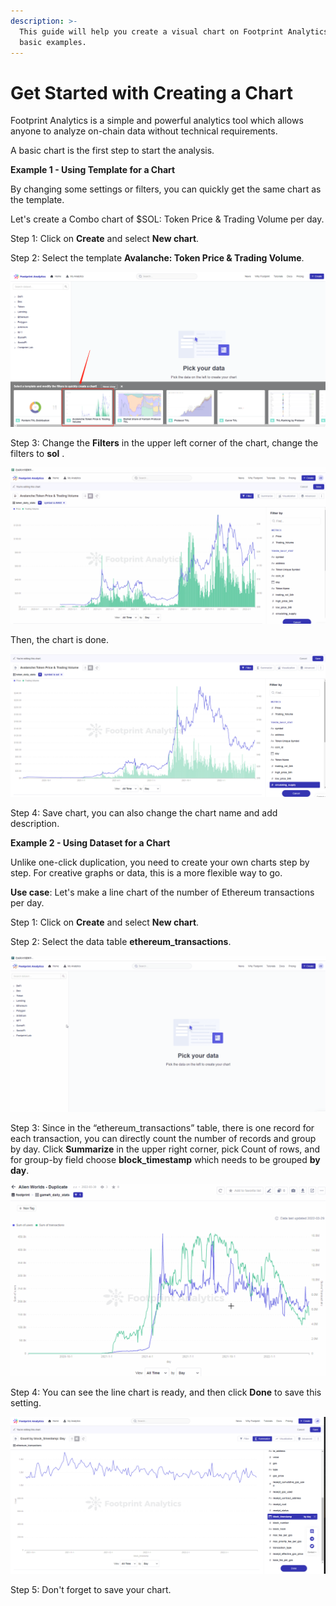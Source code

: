 ```yaml
---
description: >-
  This guide will help you create a visual chart on Footprint Analytics with 2
  basic examples.
---
```


# Get Started with Creating a Chart

Footprint Analytics is a simple and powerful analytics tool which allows anyone to analyze on-chain data without technical requirements.

A basic chart is the first step to start the analysis.



**Example 1 - Using Template for a Chart**

By changing some settings or filters, you can quickly get the same chart as the template.

Let's create a Combo chart of $SOL: Token Price & Trading Volume per day.

Step 1: Click on **Create** and select **New chart**.

Step 2: Select the template **Avalanche: Token Price & Trading Volume**.

![](<../../.gitbook/assets/0 (1) (1) (1)>)

Step 3: Change the **Filters** in the upper left corner of the chart, change the filters to **sol** .

![](<../../.gitbook/assets/2 (2) (1)>)

Then, the chart is done.

![](<../../.gitbook/assets/3 (2) (1)>)

Step 4: Save chart, you can also change the chart name and add description.

**Example 2 - Using Dataset for a Chart**

Unlike one-click duplication, you need to create your own charts step by step. For creative graphs or data, this is a more flexible way to go.

**Use case**: Let's make a line chart of the number of Ethereum transactions per day.

Step 1: Click on **Create** and select **New chart**.

Step 2: Select the data table **ethereum\_transactions**.

![](../../.gitbook/assets/4)

Step 3: Since in the “ethereum\_transactions” table, there is one record for each transaction, you can directly count the number of records and group by day. Click **Summarize** in the upper right corner, pick Count of rows, and for group-by field choose **block\_timestamp** which needs to be grouped **by day**.

![](<../../.gitbook/assets/5 (1) (1)>)

Step 4: You can see the line chart is ready, and then click **Done** to save this setting.

![](../../.gitbook/assets/6)

Step 5: Don't forget to save your chart.
